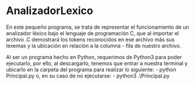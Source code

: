 # AnalizadorLexico

En este pequeño programa, se trata de representar el funcionamiento de un analizador léxico bajo el lenguaje de programación C, que al importar el archivo .C demostrará los tokens reconocidos en ese archivo más sus lexemas y la ubicación en relación a la columna - fila de nuestro archivo.

Al ser un programa hecho en Python, requerimos de Python3 para poder ejecutarlo, por ello, al descargarlo, tenemos que entrar a nuestra terminal y ubicarlo en la carpeta del programa para realizar lo siguiente:
    - python Principal.py 
o, en su caso de no ejecutarse:
    - python3 .\Principal.py
